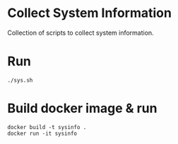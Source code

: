 # Collect System Information
Collection of scripts to collect system information.

# Run
```
./sys.sh
```

# Build docker image & run
```
docker build -t sysinfo .
docker run -it sysinfo
```
